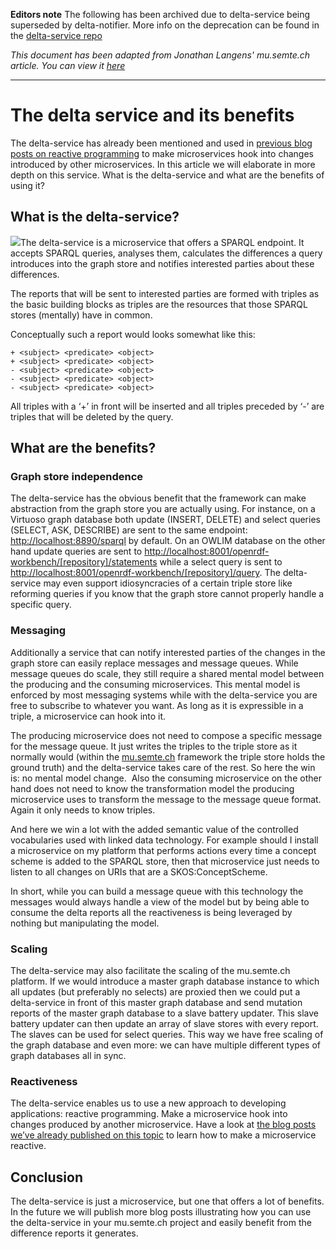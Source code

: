 **Editors note**
The following has been archived due to delta-service being superseded by delta-notifier. More info on the deprecation can be found in the [delta-service repo](https://github.com/mu-semtech/archived-mu-delta-service)

*This document has been adapted from Jonathan Langens' mu.semte.ch article. You can view it [here](https://mu.semte.ch/2017/05/11/the-delta-service-and-its-benefits/)*

---

# The delta service and its benefits
The delta-service has already been mentioned and used in [previous blog posts on reactive programming](https://mu.semte.ch/tag/delta-service/) to make microservices hook into changes introduced by other microservices. In this article we will elaborate in more depth on this service. What is the delta-service and what are the benefits of using it?

## What is the delta-service?
![](http://mu.semte.ch/wp-content/uploads/2017/05/wild_e_delta-300x200.png)The delta-service is a microservice that offers a SPARQL endpoint. It accepts SPARQL queries, analyses them, calculates the differences a query introduces into the graph store and notifies interested parties about these differences.

The reports that will be sent to interested parties are formed with triples as the basic building blocks as triples are the resources that those SPARQL stores (mentally) have in common.

Conceptually such a report would looks somewhat like this:

    + <subject> <predicate> <object>
    + <subject> <predicate> <object>
    - <subject> <predicate> <object>
    - <subject> <predicate> <object>
    - <subject> <predicate> <object>
    

All triples with a ‘+’ in front will be inserted and all triples preceded by ‘-’ are triples that will be deleted by the query.

## What are the benefits?

### Graph store independence
The delta-service has the obvious benefit that the framework can make abstraction from the graph store you are actually using. For instance, on a Virtuoso graph database both update (INSERT, DELETE) and select queries (SELECT, ASK, DESCRIBE) are sent to the same endpoint: [http://localhost:8890/sparql](http://localhost:8890/sparql) by default. On an OWLIM database on the other hand update queries are sent to [http://localhost:8001/openrdf-workbench/\[repository\]/statements](http://localhost:8001/openrdf-workbench/%5Brepository%5D/statements) while a select query is sent to [http://localhost:8001/openrdf-workbench/\[repository\]/query](http://localhost:8001/openrdf-workbench/%5Brepository%5D/query). The delta-service may even support idiosyncracies of a certain triple store like reforming queries if you know that the graph store cannot properly handle a specific query.

### Messaging
Additionally a service that can notify interested parties of the changes in the graph store can easily replace messages and message queues. While message queues do scale, they still require a shared mental model between the producing and the consuming microservices. This mental model is enforced by most messaging systems while with the delta-service you are free to subscribe to whatever you want. As long as it is expressible in a triple, a microservice can hook into it.

The producing microservice does not need to compose a specific message for the message queue. It just writes the triples to the triple store as it normally would (within the [mu.semte.ch](http://mu.semte.ch/) framework the triple store holds the ground truth) and the delta-service takes care of the rest. So here the win is: no mental model change.  Also the consuming microservice on the other hand does not need to know the transformation model the producing microservice uses to transform the message to the message queue format. Again it only needs to know triples.

And here we win a lot with the added semantic value of the controlled vocabularies used with linked data technology. For example should I install a microservice on my platform that performs actions every time a concept scheme is added to the SPARQL store, then that microservice just needs to listen to all changes on URIs that are a SKOS:ConceptScheme.

In short, while you can build a message queue with this technology the messages would always handle a view of the model but by being able to consume the delta reports all the reactiveness is being leveraged by nothing but manipulating the model.

### Scaling
The delta-service may also facilitate the scaling of the mu.semte.ch platform. If we would introduce a master graph database instance to which all updates (but preferably no selects) are proxied then we could put a delta-service in front of this master graph database and send mutation reports of the master graph database to a slave battery updater. This slave battery updater can then update an array of slave stores with every report. The slaves can be used for select queries. This way we have free scaling of the graph database and even more: we can have multiple different types of graph databases all in sync.

### Reactiveness
The delta-service enables us to use a new approach to developing applications: reactive programming. Make a microservice hook into changes produced by another microservice. Have a look at [the blog posts we’ve already published on this topic](https://mu.semte.ch/tag/reactive-programming/) to learn how to make a microservice reactive.

## Conclusion
The delta-service is just a microservice, but one that offers a lot of benefits. In the future we will publish more blog posts illustrating how you can use the delta-service in your mu.semte.ch project and easily benefit from the difference reports it generates.